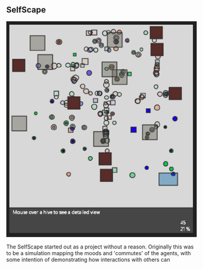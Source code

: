 <h2>
SelfScape
</h2>

![Screencapture during runtime](/SelfScape/Images/CaptureProgram.png)

<p>
The SelfScape started out as a project without a reason. Originally this was to be a simulation mapping the moods and 'commutes' of the agents, with some intention of demonstrating how interactions with others can 
</p>
